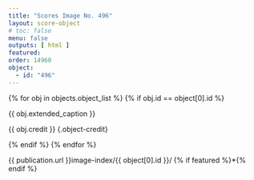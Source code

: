 ```yaml
---
title: "Scores Image No. 496"
layout: score-object
# toc: false
menu: false
outputs: [ html ]
featured: 
order: 14960
object:
  - id: "496"
---
```


{% for obj in objects.object_list %}
{% if obj.id == object[0].id %}

{{ obj.extended_caption }}

{{ obj.credit }} {.object-credit}

{% endif %}
{% endfor %}

<div class="object-credit object-url is-print-only">

{{ publication.url }}image-index/{{ object[0].id }}/ {% if featured %}*{% endif %}

</div>
